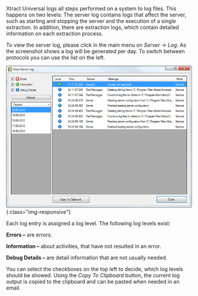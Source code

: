 Xtract Universal logs all steps performed on a system to log files. This happens on two levels: The server log contains logs that affect the server, such as starting and stopping the server and the execution of a single extraction. In addition, there are extraction logs, which contain detailed information on each extraction process.

To view the server log, please click in the main menu on *Server -> Log*. As the screenshot shows a log will be generated per day. To switch between protocols you can use the list on the left. 

  
![View-Server-Log](/img/content/View-Server-Log.jpg){:class="img-responsive"}

Each log entry is assigned a log level. The following log levels exist:

**Errors –** are errors.

**Information –** about activities, that have not resulted in an error.

**Debug Details –** are detail information that are not usually needed.

You can select the checkboxes on the top left to decide, which log levels should be showed. Using the *Copy To Clipboard* button, the current log output is copied to the clipboard and can be pasted when needed in an email.

